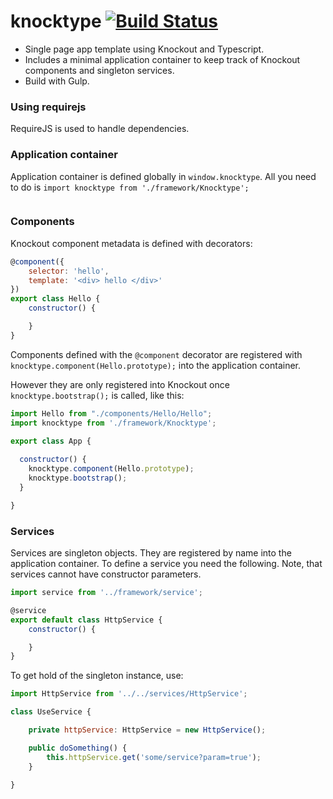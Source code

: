 # knocktype [![Build Status](https://travis-ci.org/khayll/knocktype.svg?branch=master)](https://travis-ci.org/khayll/knocktype)

- Single page app template using Knockout and Typescript.
- Includes a minimal application container to keep track of Knockout components and singleton services.
- Build with Gulp.

### Using requirejs

RequireJS is used to handle dependencies. 

### Application container

Application container is defined globally in `window.knocktype`. All you need to do is
`import knocktype from './framework/Knocktype';`

```javascript
```

### Components

Knockout component metadata is defined with decorators:

```javascript
@component({
    selector: 'hello',
    template: '<div> hello </div>'
})
export class Hello {
    constructor() {

    }
}
```

Components defined with the `@component` decorator are registered with 
`knocktype.component(Hello.prototype);` into the application container.

However they are only registered into Knockout once `knocktype.bootstrap();` is called, like this:

```javascript
import Hello from "./components/Hello/Hello";
import knocktype from './framework/Knocktype';

export class App {
  
  constructor() {
    knocktype.component(Hello.prototype);
    knocktype.bootstrap();
  }

}
```



### Services

Services are singleton objects. They are registered by name into the application container. To define a service you need the following. Note, that services cannot have constructor parameters.

```javascript
import service from '../framework/service';

@service
export default class HttpService {
    constructor() {

    }
}
```

To get hold of the singleton instance, use:

```javascript
import HttpService from '../../services/HttpService';

class UseService {

    private httpService: HttpService = new HttpService();

    public doSomething() {
        this.httpService.get('some/service?param=true');
    }

}
```


